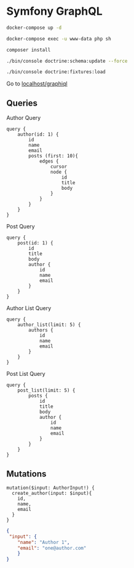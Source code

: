 # Symfony GraphQL

```bash
docker-compose up -d

docker-compose exec -u www-data php sh

composer install

./bin/console doctrine:schema:update --force

./bin/console doctrine:fixtures:load
```

Go to [localhost/graphiql](http://localhost/graphiql)

## Queries

Author Query

```gql
query {
    author(id: 1) {
        id
        name
        email
        posts (first: 10){
            edges {
                cursor
                node {
                    id
                    title
                    body
                }
            }
        }
    }
}
```

Post Query

```gql
query {
    post(id: 1) {
        id
        title
        body
        author {
            id
            name
            email
        }
    }
}
```

Author List Query

```gql
query {
    author_list(limit: 5) {
        authors {
            id
            name
            email
        }
    }
}
```

Post List Query

```gql
query {
    post_list(limit: 5) {
        posts {
            id
            title
            body
            author {
                id
                name
                email
            }
        }
    }
}
```

## Mutations

```gql
mutation($input: AuthorInput!) {
  create_author(input: $input){
    id,
    name,
    email
  }
}
```

```json
{
 "input": {
  	"name": "Author 1",
  	"email": "one@author.com"
	}
}
```
